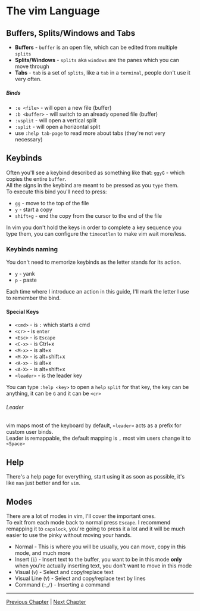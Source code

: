 # The vim Language

## Buffers, Splits/Windows and Tabs
* **Buffers** - `buffer` is an open file, which can be edited from multiple `splits`
* **Splits/Windows** - `splits` aka `windows` are the panes which you can move through
* **Tabs** - `tab` is a set of `splits`, like a `tab` in a `terminal`, people don't use it very often.

##### Binds
* `:e <file>` - will open a new file (buffer) 
* `:b <buffer>` - will switch to an already opened file (buffer)
* `:vsplit` - will open a vertical split
* `:split` - will open a horizontal split
* use `:help tab-page` to read more about tabs (they're not very necessary)

## Keybinds
Often you'll see a keybind described as something like that: `ggyG` - which copies the entire `buffer`. \
All the signs in the keybind are meant to be pressed as you `type` them. \
To execute this bind you'll need to press:
* `gg` - move to the top of the file
* `y` - start a copy
* `shift+g` - end the copy from the cursor to the end of the file

In vim you don't hold the keys in order to complete a key sequence you type them, you can configure the `timeoutlen` to make vim wait more/less.

### Keybinds naming
You don't need to memorize keybinds as the letter stands for its action.
* `y` - yank
* `p` - paste

Each time where I introduce an action in this guide, I'll mark the letter I use to remember the bind.

#### Special Keys
* `<cmd>` - is `:` which starts a cmd
* `<cr>` - is `enter`
* `<Esc>` - is `Escape`
* `<C-x>` - is Ctrl+x
* `<M-x>` - is alt+x
* `<M-X>` - is alt+shift+x
* `<A-x>` - is alt+x
* `<A-X>` - is alt+shift+x
* `<leader>` - is the leader key

You can type `:help <key>` to open a `help` `split` for that key, the key can be anything, it can be `G` and it can be `<cr>`

###### Leader
vim maps most of the keyboard by default, `<leader>` acts as a prefix for custom user binds. \
Leader is remappable, the default mapping is `,` most vim users change it to `<Space>`

## Help
There's a help page for everything, start using it as soon as possible, it's like `man` just better and for `vim`.

## Modes
There are a lot of modes in vim, I'll cover the important ones. \
To exit from each mode back to normal press `Escape`. I recommend remapping it to `capslock`, you're going to press it a lot and it will be much easier to use the pinky without moving your hands.

* Normal - This is where you will be usually, you can move, copy in this mode, and much more
* Insert (`i`) - Insert text to the buffer, you want to be in this mode **only** when you're actually inserting text, you don't want to move in this mode
* Visual (`v`) - Select and copy/replace text
* Visual Line (`V`) - Select and copy/replace text by lines
* Command (`:`,`/`) - Inserting a command

---

[Previous Chapter](00-why-should-i-learn.md) | [Next Chapter](./02-basic-config.md)
